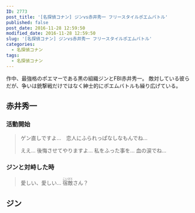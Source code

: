 ```yaml
---
ID: 2773
post_title: '[名探偵コナン] ジンvs赤井秀一 フリースタイルポエムバトル'
published: false
post_date: 2016-11-28 12:59:50
modified_date: 2016-11-28 12:59:50
slug: '[名探偵コナン] ジンvs赤井秀一 フリースタイルポエムバトル'
categories:
  - 名探偵コナン
tags:
  - 名探偵コナン
---
```

作中、最強格のポエマーである黒の組織ジンとFBI赤井秀一。
敵対している彼らだが、争いは銃撃戦だけではなく紳士的にポエムバトルも繰り広げている。

<!--more-->

## 赤井秀一
### 活動開始
> ゲン直しですよ…　恋人にふられっぱなしなもんでね…
> 
> ええ… 後悔させてやりますよ… 私をふった事を… 血の涙でね…

### ジンと対峙した時
> 愛しい、愛しい… <ruby>宿<rt>こい</rt>敵<rt>びと</rt></ruby>さん？

## ジン